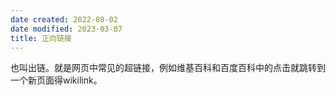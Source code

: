 ```yaml
---
date created: 2022-08-02
date modified: 2023-03-07
title: 正向链接
---
```


也叫出链。就是网页中常见的超链接，例如维基百科和百度百科中的点击就跳转到一个新页面得wikilink。
